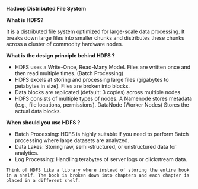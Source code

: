 **Hadoop Distributed File System**

**What is HDFS?**

 It is a distributed file system optimized for large-scale data processing. It breaks down large files into smaller chunks and distributes these chunks across a cluster of commodity hardware nodes.

 **What is the design principle behind HDFS ?**

  - HDFS uses a Write-Once, Read-Many Model. Files are written once and then read multiple times. (Batch Processing)
  - HDFS excels at storing and processing large files (gigabytes to petabytes in size). Files are broken into blocks.
  - Data blocks are replicated (default: 3 copies) across multiple nodes.
  - HDFS consists of multiple types of nodes. A Namenode stores metadata (e.g., file locations, permissions). DataNode (Worker Nodes) Stores the actual data blocks.

**When should you use HDFS ?**

 - Batch Processing: HDFS is highly suitable if you need to perform Batch processing where large datasets are analyzed.
 - Data Lakes: Storing raw, semi-structured, or unstructured data for analytics.
 - Log Processing: Handling terabytes of server logs or clickstream data.

```Think of HDFS like a library where instead of storing the entire book in a shelf. The book is broken down into chapters and each chapter is placed in a different shelf.```
